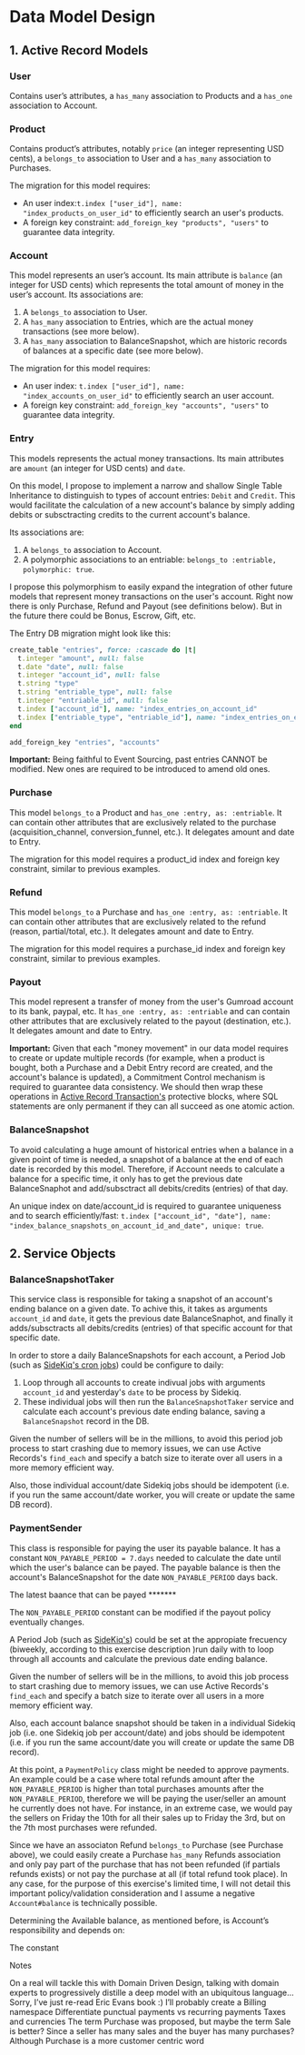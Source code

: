 # Data Model Design


## 1. Active Record Models

### User

Contains user’s attributes, a `has_many` association to Products and a `has_one` association to Account.

### Product

Contains product’s attributes, notably `price` (an integer representing USD cents), a `belongs_to` association to User and a `has_many` association to Purchases.

The migration for this model requires:

- An user index:`t.index ["user_id"], name: "index_products_on_user_id"` to efficiently search an user's products.
- A foreign key constraint: `add_foreign_key "products", "users"` to guarantee data integrity.

### Account

This model represents an user’s account. Its main attribute is `balance` (an integer for USD cents) which represents the total amount of money in the user’s account. Its associations are:

1. A `belongs_to` association to User.
2. A `has_many` association to Entries, which are the actual money transactions (see more below).
3. A `has_many` association to BalanceSnapshot, which are historic records of balances at a specific date (see more below).

The migration for this model requires:

- An user index: `t.index ["user_id"], name: "index_accounts_on_user_id"` to efficiently search an user account.
- A foreign key constraint: `add_foreign_key "accounts", "users"` to guarantee data integrity.

### Entry

This models represents the actual money transactions. Its main attributes are `amount` (an integer for USD cents) and `date`.

On this model, I propose to implement a narrow and shallow Single Table Inheritance to distinguish to types of account entries: `Debit` and `Credit`. This would facilitate the calculation of a new account's balance by simply adding debits or subsctracting credits to the current account's balance.

Its associations are:

1. A `belongs_to` association to Account.
2. A polymorphic associations to an entriable: `belongs_to :entriable, polymorphic: true`.

I propose this polymorphism to easily expand the integration of other future models that represent money transactions on the user's account. Right now there is only Purchase, Refund and Payout (see definitions below). But in the future there could be Bonus, Escrow, Gift, etc.

The Entry DB migration might look like this:

```ruby
create_table "entries", force: :cascade do |t|
  t.integer "amount", null: false
  t.date "date", null: false
  t.integer "account_id", null: false
  t.string "type"
  t.string "entriable_type", null: false
  t.integer "entriable_id", null: false
  t.index ["account_id"], name: "index_entries_on_account_id"
  t.index ["entriable_type", "entriable_id"], name: "index_entries_on_entriable"
end

add_foreign_key "entries", "accounts"
```

**Important:** Being faithful to Event Sourcing, past entries CANNOT be modified. New ones are required to be introduced to amend old ones.

### Purchase

This model `belongs_to` a Product and `has_one :entry, as: :entriable`. It can contain other attributes that are exclusively related to the purchase (acquisition_channel, conversion_funnel, etc.). It delegates amount and date to Entry.

The migration for this model requires a product_id index and foreign key constraint, similar to previous examples.

### Refund

This model `belongs_to` a Purchase and `has_one :entry, as: :entriable`. It can contain other attributes that are exclusively related to the refund (reason, partial/total, etc.). It delegates amount and date to Entry.

The migration for this model requires a purchase_id index and foreign key constraint, similar to previous examples.

### Payout

This model represent a transfer of money from the user's Gumroad account to its bank, paypal, etc. It `has_one :entry, as: :entriable` and can contain other attributes that are exclusively related to the payout (destination, etc.). It delegates amount and date to Entry.

**Important:** Given that each "money movement" in our data model requires to create or update multiple records (for example, when a product is bought, both a Purchase and a Debit Entry record are created, and the account's balance is updated), a Commitment Control mechanism is required to guarantee data consistency. We should then wrap these operations in [Active Record Transaction's](https://api.rubyonrails.org/classes/ActiveRecord/Transactions/ClassMethods.html) protective blocks, where SQL statements are only permanent if they can all succeed as one atomic action.

### BalanceSnapshot

To avoid calculating a huge amount of historical entries when a balance in a given point of time is needed, a snapshot of a balance at the end of each date is recorded by this model. Therefore, if Account needs to calculate a balance for a specific time, it only has to get the previous date BalanceSnaphot and add/subsctract all debits/credits (entries) of that day.

An unique index on date/account_id is required to guarantee uniqueness and to search efficiently/fast: `t.index ["account_id", "date"], name: "index_balance_snapshots_on_account_id_and_date", unique: true`.



## 2. Service Objects

### BalanceSnapshotTaker

This service class is responsible for taking a snapshot of an account's ending balance on a given date. To achive this, it takes as arguments `account_id` and `date`, it gets the previous date BalanceSnaphot, and finally it adds/subsctracts all debits/credits (entries) of that specific account for that specific date.

In order to store a daily BalanceSnapshots for each account, a Period Job (such as [SideKiq's cron jobs](https://github.com/mperham/sidekiq/wiki/Ent-Periodic-Jobs)) could be configure to daily:

1. Loop through all accounts to create indivual jobs with arguments `account_id` and yesterday's `date` to be process by Sidekiq.
2. These individual jobs will then run the `BalanceSnapshotTaker` service and calculate each account's previous date ending balance, saving a `BalanceSnapshot` record in the DB.

Given the number of sellers will be in the millions, to avoid this period job process to start crashing due to memory issues, we can use Active Records's `find_each` and specify a batch size to iterate over all users in a more memory efficient way.

Also, those individual account/date Sidekiq jobs should be idempotent (i.e. if you run the same account/date worker, you will create or update the same DB record).

### PaymentSender

This class is responsible for paying the user its payable balance. It has a constant `NON_PAYABLE_PERIOD = 7.days` needed to calculate the date until which the user's balance can be payed. The payable balance is then the account's BalanceSnapshot for the date `NON_PAYABLE_PERIOD` days back.

The latest baance that can be payed *******

The `NON_PAYABLE_PERIOD` constant can be modified if the payout policy eventually changes.

A Period Job (such as [SideKiq's](https://github.com/mperham/sidekiq/wiki/Ent-Periodic-Jobs)) could be set at the appropiate frecuency (biweekly, according to this exercise description )run daily with to loop through all accounts and calculate the previous date ending balance.

Given the number of sellers will be in the millions, to avoid this job process to start crashing due to memory issues, we can use Active Records's `find_each` and specify a batch size to iterate over all users in a more memory efficient way.

Also, each account balance snapshot should be taken in a individual Sidekiq job (i.e. one Sidekiq job per account/date) and jobs should be idempotent (i.e. if you run the same account/date you will create or update the same DB record).


At this point, a `PaymentPolicy` class might be needed to approve payments. An example could be a case where total refunds amount after the `NON_PAYABLE_PERIOD` is higher than total purchases amounts after the `NON_PAYABLE_PERIOD`, therefore we will be paying the user/seller an amount he currently does not have. For instance, in an extreme case, we would pay the sellers on Friday the 10th for all their sales up to Friday the 3rd, but on the 7th most purchases were refunded.

Since we have an associaton Refund `belongs_to` Purchase (see Purchase above), we could easily create a Purchase `has_many` Refunds association and only pay part of the purchase that has not been refunded (if partials refunds exists) or not pay the purchase at all (if total refund took place). In any case, for the purpose of this exercise's limited time, I will not detail this important policy/validation consideration and I assume a negative `Account#balance` is technically possible. 

Determining the Available balance, as mentioned before, is Account’s responsibility and depends on:

The constant 


Notes

On a real will tackle this with Domain Driven Design, talking with domain experts to progressively distille a deep model with an ubiquitous language… Sorry, I’ve just re-read Eric Evans book :)
I’ll probably create a Billing namespace
Differentiate punctual payments vs recurring payments
Taxes and currencies
The term Purchase was proposed, but maybe the term Sale is better? Since a seller has many sales and the buyer has many purchases? Although Purchase is a more customer centric word



